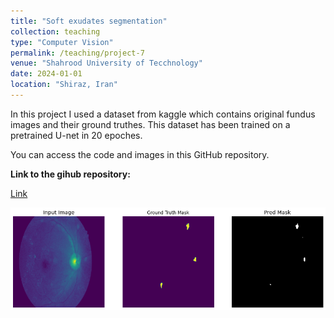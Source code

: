 ```yaml
---
title: "Soft exudates segmentation"
collection: teaching
type: "Computer Vision"
permalink: /teaching/project-7
venue: "Shahrood University of Tecchnology"
date: 2024-01-01
location: "Shiraz, Iran"
---
```


In this project I used a dataset from kaggle which contains original fundus images and their ground truthes. 
This dataset has been trained on a pretrained U-net in 20 epoches.

You can access the code and images in this GitHub repository.

**Link to the gihub repository:**

[Link](https://github.com/PouyaSonej/soft-exudate-segmentation-U-Net.git)

![image](/images/Project7.png)
